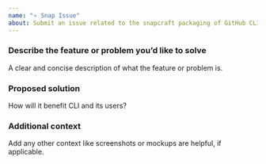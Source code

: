```yaml
---
name: "⭐ Snap Issue"
about: Submit an issue related to the snapcraft packaging of GitHub CLI
---
```


### Describe the feature or problem you’d like to solve

A clear and concise description of what the feature or problem is.

### Proposed solution

How will it benefit CLI and its users?

### Additional context

Add any other context like screenshots or mockups are helpful, if applicable.
